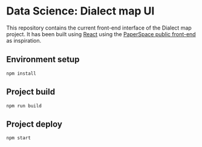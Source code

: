 # Data Science: Dialect map UI

This repository contains the current front-end interface of the Dialect map project.
It has been built using [React][react-webpage] using the [PaperSpace public front-end][paperscape-ui] as inspiration.


## Environment setup
```shell script
npm install
```

## Project build
```shell script
npm run build
```

## Project deploy
```shell script
npm start
```


[paperscape-ui]: https://github.com/paperscape/paperscape-mapclient
[react-webpage]: https://reactjs.org/
